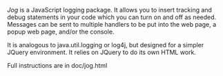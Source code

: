 *Jog* is a JavaScript logging package. It allows you to insert tracking and debug
statements in your code which you can turn on and off as needed. Messages can
be sent to multiple handlers to be put into the web page, a popup web page,
and/or the console.

It is analogous to java.util.logging or log4j, but designed for a simpler JQuery
environment. It relies on JQuery to do its own HTML work.

Full instructions are in doc/jog.html